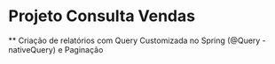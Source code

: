 # Projeto Consulta Vendas

** Criação de relatórios com Query Customizada no Spring (@Query -nativeQuery) e Paginação

